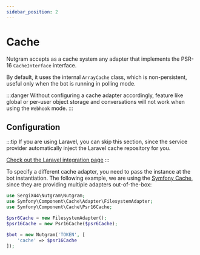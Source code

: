 ```yaml
---
sidebar_position: 2
---
```


# Cache

Nutgram accepts as a cache system any adapter that implements the PSR-16 `CacheInterface` interface.

By default, it uses the internal `ArrayCache` class, which is non-persistent, useful only when the bot is running in
polling mode.

:::danger
Without configuring a cache adapter accordingly, feature like global or per-user object storage and conversations will not work when using the `Webhook` mode.
:::

## Configuration

:::tip
If you are using Laravel, you can skip this section, since the service provider automatically inject the Laravel cache repository for you.

[Check out the Laravel integration page](laravel.md)
:::

To specify a different cache adapter, you need to pass the instance at the bot instantiation. The following example, we
are using the [Symfony Cache](https://symfony.com/doc/current/components/cache.html), since they are providing multiple
adapters out-of-the-box:

```php
use SergiX44\Nutgram\Nutgram;
use Symfony\Component\Cache\Adapter\FilesystemAdapter;
use Symfony\Component\Cache\Psr16Cache;

$psr6Cache = new FilesystemAdapter();
$psr16Cache = new Psr16Cache($psr6Cache);

$bot = new Nutgram('TOKEN', [
    'cache' => $psr16Cache
]);
```